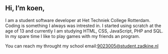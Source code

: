 ## Hi, I’m koen,

I am a student software developer at Het Techniek College Rotterdam.
Coding is something I always was intrested in.
I started using scratch at the age of 13 and currently I am studying HTML, CSS, JavaScript, PHP and SQL.
In my spare time I like to play games with my friends an program.


You can reach my throught my school email:9023005@student.zadkine.nl

<!---
koenschool/koenschool is a ✨ special ✨ repository because its `README.md` (this file) appears on your GitHub profile.
You can click the Preview link to take a look at your changes.
--->
